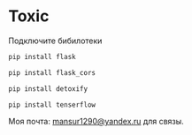 # Toxic

Подключите бибилотеки
```Ruby
pip install flask
```
```Ruby
pip install flask_cors
```

```Ruby
pip install detoxify
```

```Ruby
pip install tenserflow
```
Моя почта: mansur1290@yandex.ru  для связы.
